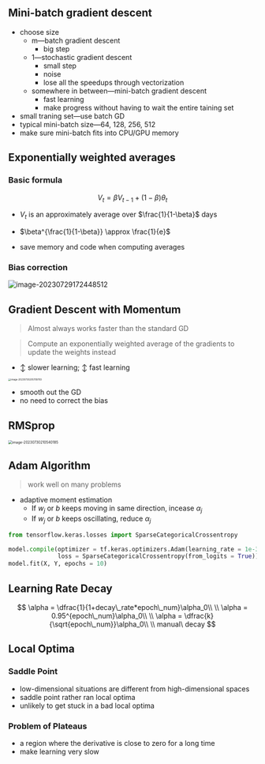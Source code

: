 ## Mini-batch gradient descent

* choose size
	* m—batch gradient descent
		* big step
	* 1—stochastic gradient descent
		* small step
		* noise
		* lose all the speedups through vectorization
	* somewhere in between—mini-batch gradient descent
		* fast learning
		* make progress without having to wait the entire taining set
* small traning set—use batch GD
* typical mini-batch size—64, 128, 256, 512
* make sure mini-batch fits into CPU/GPU memory

## Exponentially weighted averages

### Basic formula

$$
V_t = \beta V_{t-1} + (1-\beta)\theta_t
$$

* $V_t$ is an approximately average over $\frac{1}{1-\beta}$ days

* $\beta^{\frac{1}{1-\beta}} \approx \frac{1}{e}$
* save memory and code when computing averages

### Bias correction

![image-20230729172448512](C:/Users/Lenovo/AppData/Roaming/Typora/typora-user-images/image-20230729172448512.png)

## Gradient Descent with Momentum

> Almost always works faster than the standard GD

> Compute an exponentially weighted average of the gradients to update the weights instead

* $\updownarrow$ slower learning; $\updownarrow$ fast learning

<img src="C:/Users/Lenovo/AppData/Roaming/Typora/typora-user-images/image-20230730205709793.png" alt="image-20230730205709793" style="zoom: 33%;" />

* smooth out the GD
* no need to correct the bias

## RMSprop

<img src="C:/Users/Lenovo/AppData/Roaming/Typora/typora-user-images/image-20230730210540185.png" alt="image-20230730210540185" style="zoom:50%;" />

## Adam Algorithm

> work well on many problems

* adaptive moment estimation
	* If $w_j$ or $b$ keeps moving in same direction, incease $\alpha_j$
	* If $w_j$ or $b$ keeps oscillating, reduce $\alpha_j$

```python
from tensorflow.keras.losses import SparseCategoricalCrossentropy

model.compile(optimizer = tf.keras.optimizers.Adam(learning_rate = 1e-3), 
              loss = SparseCategoricalCrossentropy(from_logits = True))
model.fit(X, Y, epochs = 10)
```

## Learning Rate Decay

$$
\alpha = \dfrac{1}{1+decay\_rate*epoch\_num}\alpha_0\\
\\
\alpha = 0.95^{epoch\_num}\alpha_0\\
\\
\alpha = \dfrac{k}{\sqrt{epoch\_num}}\alpha_0\\
\\
manual\ decay
$$

## Local Optima

### Saddle Point

* low-dimensional situations are different from high-dimensional spaces
* saddle point rather ran local optima
* unlikely to get stuck in a bad local optima

### Problem of Plateaus

* a region where the derivative is close to zero for a long time
* make learning very slow
